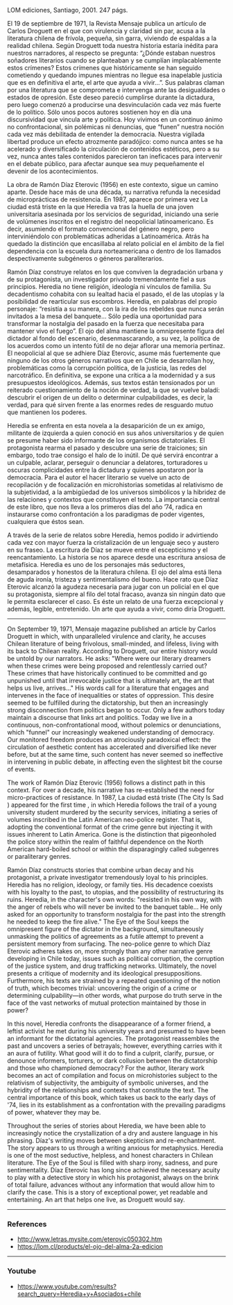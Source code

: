 

LOM ediciones,
Santiago, 2001. 247 págs.

El 19 de septiembre de 1971, la Revista Mensaje publica un artículo de Carlos Droguett en el que con virulencia y claridad sin par, acusa a la literatura chilena de frívola, pequeña, sin garra, viviendo de espaldas a la realidad chilena. Según Droguett toda nuestra historia estaría inédita para nuestros narradores, al respecto se pregunta: “¿Dónde estaban nuestros soñadores literarios cuando se planteaban y se cumplían implacablemente estos crímenes? Estos crímenes que históricamente se han seguido cometiendo y quedando impunes mientras no llegue esa inapelable justicia que es en definitiva el arte, el arte que ayuda a vivir...”. Sus palabras claman por una literatura que se comprometa e intervenga ante las desigualdades o estados de opresión. Este deseo pareció cumplirse durante la dictadura, pero luego comenzó a producirse una desvinculación cada vez más fuerte de lo político. Sólo unos pocos autores sostienen hoy en día una discursividad que vincula arte y política. Hoy vivimos en un continuo ánimo no confrontacional, sin polémicas ni denuncias, que “funen” nuestra noción cada vez más debilitada de entender la democracia. Nuestra vigilada libertad produce un efecto atrozmente paradójico: como nunca antes se ha acelerado y diversificado la circulación de contenidos estéticos, pero a su vez, nunca antes tales contenidos parecieron tan ineficaces para intervenir en el debate público, para afectar aunque sea muy pequeñamente el devenir de los acontecimientos.

La obra de Ramón Díaz Eterovic (1956) en este contexto, sigue un camino aparte. Desde hace más de una década, su narrativa refunda la necesidad de microprácticas de resistencia. En 1987, aparece por primera vez La ciudad está triste en la que Heredia va tras la huella de una joven universitaria asesinada por los servicios de seguridad, iniciando una serie de volúmenes inscritos en el registro del neopolicial latinoamericano. Es decir, asumiendo el formato convencional del género negro, pero interviniéndolo con problemáticas adheridas a Latinoamérica. Atrás ha quedado la distinción que encasillaba al relato policial en el ámbito de la fiel dependencia con la escuela dura norteamericana o dentro de los llamados despectivamente subgéneros o géneros paraliterarios.

Ramón Díaz construye relatos en los que conviven la degradación urbana y de su protagonista, un investigador privado tremendamente fiel a sus principios. Heredia no tiene religión, ideología ni vínculos de familia. Su decadentismo cohabita con su lealtad hacia el pasado, el de las utopías y la posibilidad de rearticular sus escombros. Heredia, en palabras del propio personaje: “resistía a su manera, con la ira de los rebeldes que nunca serán invitados a la mesa del banquete... Sólo pedía una oportunidad para transformar la nostalgia del pasado en la fuerza que necesitaba para mantener vivo el fuego”. El ojo del alma mantiene la omnipresente figura del dictador al fondo del escenario, desenmascarando, a su vez, la política de los acuerdos como un intento fútil de no dejar aflorar una memoria pertinaz. El neopolicial al que se adhiere Díaz Eterovic, asume más fuertemente que ninguno de los otros géneros narrativos que en Chile se desarrollan hoy, problemáticas como la corrupción política, de la justicia, las redes del narcotráfico. En definitiva, se expone una crítica a la modernidad y a sus presupuestos ideológicos. Además, sus textos están tensionados por un reiterado cuestionamiento de la noción de verdad, la que se vuelve baladí: descubrir el origen de un delito o determinar culpabilidades, es decir, la verdad, para qué sirven frente a las enormes redes de resguardo mutuo que mantienen los poderes.

Heredia se enfrenta en esta novela a la desaparición de un ex amigo, militante de izquierda a quien conoció en sus años universitarios y de quien se presume haber sido informante de los organismos dictatoriales. El protagonista rearma el pasado y descubre una serie de traiciones; sin embargo, todo trae consigo el halo de lo inútil. De qué servirá encontrar a un culpable, aclarar, perseguir o denunciar a delatores, torturadores u oscuras complicidades entre la dictadura y quienes apostaron por la democracia. Para el autor el hacer literario se vuelve un acto de recopilación y de focalización en microhistorias sometidas al relativismo de la subjetividad, a la ambigüedad de los universos simbólicos y la hibridez de las relaciones y contextos que constituyen el texto. La importancia central de este libro, que nos lleva a los primeros días del año ’74, radica en instaurarse como confrontación a los paradigmas de poder vigentes, cualquiera que éstos sean.

A través de la serie de relatos sobre Heredia, hemos podido ir advirtiendo cada vez con mayor fuerza la cristalización de un lenguaje seco y austero en su fraseo. La escritura de Díaz se mueve entre el escepticismo y el reencantamiento. La historia se nos aparece desde una escritura ansiosa de metafísica. Heredia es uno de los personajes más seductores, desamparados y honestos de la literatura chilena. El ojo del alma está llena de aguda ironía, tristeza y sentimentalismo del bueno. Hace rato que Díaz Eterovic alcanzó la agudeza necesaria para jugar con un policial en el que su protagonista, siempre al filo del total fracaso, avanza sin ningún dato que le permita esclarecer el caso. Es éste un relato de una fuerza excepcional y además, legible, entretenido. Un arte que ayuda a vivir, como diría Droguett.

---

On September 19, 1971, Mensaje magazine published an article by Carlos Droguett in which, with unparalleled virulence and clarity, he accuses Chilean literature of being frivolous, small-minded, and lifeless, living with its back to Chilean reality. According to Droguett, our entire history would be untold by our narrators. He asks: "Where were our literary dreamers when these crimes were being proposed and relentlessly carried out? These crimes that have historically continued to be committed and go unpunished until that irrevocable justice that is ultimately art, the art that helps us live, arrives..." His words call for a literature that engages and intervenes in the face of inequalities or states of oppression. This desire seemed to be fulfilled during the dictatorship, but then an increasingly strong disconnection from politics began to occur. Only a few authors today maintain a discourse that links art and politics. Today we live in a continuous, non-confrontational mood, without polemics or denunciations, which "funnel" our increasingly weakened understanding of democracy. Our monitored freedom produces an atrociously paradoxical effect: the circulation of aesthetic content has accelerated and diversified like never before, but at the same time, such content has never seemed so ineffective in intervening in public debate, in affecting even the slightest bit the course of events.

The work of Ramón Díaz Eterovic (1956) follows a distinct path in this context. For over a decade, his narrative has re-established the need for micro-practices of resistance. In 1987, La ciudad está triste (The City Is Sad ) appeared for the first time , in which Heredia follows the trail of a young university student murdered by the security services, initiating a series of volumes inscribed in the Latin American neo-police register. That is, adopting the conventional format of the crime genre but injecting it with issues inherent to Latin America. Gone is the distinction that pigeonholed the police story within the realm of faithful dependence on the North American hard-boiled school or within the disparagingly called subgenres or paraliterary genres.

Ramón Díaz constructs stories that combine urban decay and his protagonist, a private investigator tremendously loyal to his principles. Heredia has no religion, ideology, or family ties. His decadence coexists with his loyalty to the past, to utopias, and the possibility of restructuring its ruins. Heredia, in the character's own words: "resisted in his own way, with the anger of rebels who will never be invited to the banquet table... He only asked for an opportunity to transform nostalgia for the past into the strength he needed to keep the fire alive." The Eye of the Soul keeps the omnipresent figure of the dictator in the background, simultaneously unmasking the politics of agreements as a futile attempt to prevent a persistent memory from surfacing. The neo-police genre to which Díaz Eterovic adheres takes on, more strongly than any other narrative genre developing in Chile today, issues such as political corruption, the corruption of the justice system, and drug trafficking networks. Ultimately, the novel presents a critique of modernity and its ideological presuppositions. Furthermore, his texts are strained by a repeated questioning of the notion of truth, which becomes trivial: uncovering the origin of a crime or determining culpability—in other words, what purpose do truth serve in the face of the vast networks of mutual protection maintained by those in power?

In this novel, Heredia confronts the disappearance of a former friend, a leftist activist he met during his university years and presumed to have been an informant for the dictatorial agencies. The protagonist reassembles the past and uncovers a series of betrayals; however, everything carries with it an aura of futility. What good will it do to find a culprit, clarify, pursue, or denounce informers, torturers, or dark collusion between the dictatorship and those who championed democracy? For the author, literary work becomes an act of compilation and focus on microhistories subject to the relativism of subjectivity, the ambiguity of symbolic universes, and the hybridity of the relationships and contexts that constitute the text. The central importance of this book, which takes us back to the early days of '74, lies in its establishment as a confrontation with the prevailing paradigms of power, whatever they may be.

Throughout the series of stories about Heredia, we have been able to increasingly notice the crystallization of a dry and austere language in his phrasing. Díaz's writing moves between skepticism and re-enchantment. The story appears to us through a writing anxious for metaphysics. Heredia is one of the most seductive, helpless, and honest characters in Chilean literature. The Eye of the Soul is filled with sharp irony, sadness, and pure sentimentality. Díaz Eterovic has long since achieved the necessary acuity to play with a detective story in which his protagonist, always on the brink of total failure, advances without any information that would allow him to clarify the case. This is a story of exceptional power, yet readable and entertaining. An art that helps one live, as Droguett would say.


---

### References

- http://www.letras.mysite.com/eterovic050302.htm
- https://lom.cl/products/el-ojo-del-alma-2a-edicion

---

### Youtube

- https://www.youtube.com/results?search_query=Heredia+y+Asociados+chile
